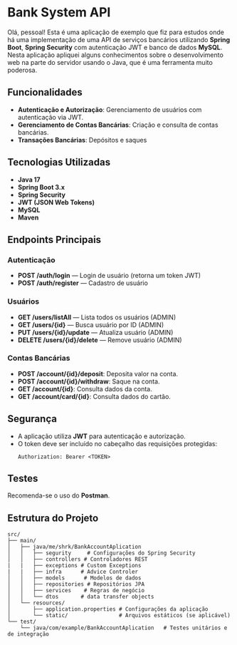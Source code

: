 # Bank System API

Olá, pessoal! Esta é uma aplicação de exemplo que fiz para estudos onde há uma implementação de uma API de serviços bancários utilizando **Spring Boot**, **Spring Security** com autenticação JWT e banco de dados **MySQL**.
Nesta aplicação apliquei alguns conhecimentos sobre o desenvolvimento web na parte do servidor usando o Java, que é uma ferramenta muito poderosa.

## Funcionalidades

- **Autenticação e Autorização**: Gerenciamento de usuários com autenticação via JWT.
- **Gerenciamento de Contas Bancárias**: Criação e consulta de contas bancárias.
- **Transações Bancárias**: Depósitos e saques

## Tecnologias Utilizadas

- **Java 17**
- **Spring Boot 3.x**
- **Spring Security**
- **JWT (JSON Web Tokens)**
- **MySQL**
- **Maven**

## Endpoints Principais

### Autenticação

- **POST /auth/login** — Login de usuário (retorna um token JWT)
- **POST /auth/register** — Cadastro de usuário

### Usuários


- **GET /users/listAll** — Lista todos os usuários (ADMIN)
- **GET /users/{id}** — Busca usuário por ID (ADMIN)
- **PUT /users/{id}/update** — Atualiza usuário (ADMIN)
- **DELETE /users/{id}/delete** — Remove usuário (ADMIN)

### Contas Bancárias

- **POST /account/{id}/deposit**: Deposita valor na conta.
- **POST /account/{id}/withdraw**: Saque na conta.
- **GET /account/{id}**: Consulta dados da conta.
- **GET /account/card/{id}**: Consulta dados do cartão.

## Segurança

- A aplicação utiliza **JWT** para autenticação e autorização.
- O token deve ser incluído no cabeçalho das requisições protegidas:
  ```http
  Authorization: Bearer <TOKEN>
  ```

## Testes

Recomenda-se o uso do **Postman**.

## Estrutura do Projeto

```plaintext
src/
├── main/
│   ├── java/me/shrk/BankAccountAplication
│   │   ├── segurity     # Configurações do Spring Security
│   │   ├── controllers # Controladores REST
|   |   ├── exceptions # Custom Exceptions
|   |   ├── infra      # Advice Controler
│   │   ├── models      # Modelos de dados
│   │   ├── repositories # Repositórios JPA
│   │   ├── services    # Regras de negócio
│   │   └── dtos       # data transfer objects
│   └── resources/
│       ├── application.properties # Configurações da aplicação
│       └── static/                # Arquivos estáticos (se aplicável)
└── test/
    └── java/com/example/BankAccountAplication   # Testes unitários e de integração
```
